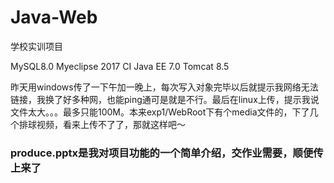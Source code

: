 # Java-Web
学校实训项目

MySQL8.0
Myeclipse 2017 CI
Java EE 7.0
Tomcat 8.5

昨天用windows传了一下午加一晚上，每次写入对象完毕以后就提示我网络无法链接，我换了好多种网，也能ping通可是就是不行。最后在linux上传，提示我说文件太大。。。最多只能100M。本来exp1/WebRoot下有个media文件的，下了几个排球视频，看来上传不了了，那就这样吧～

### produce.pptx是我对项目功能的一个简单介绍，交作业需要，顺便传上来了
